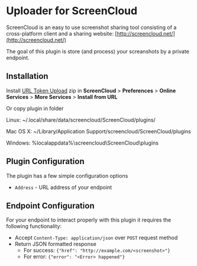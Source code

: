 Uploader for ScreenCloud
================================

ScreenCloud is an easy to use screenshot sharing tool consisting of a cross-platform client and a sharing website: [http://screencloud.net/](http://screencloud.net/)

The goal of this plugin is store (and process) your screanshots by a private endpoint.

Installation
------------

Install [URL Token Upload][current] zip in **ScreenCloud** > **Preferences** > **Online Services** > **More Services** > **Install from URL**

Or copy plugin in folder

Linux: ~/.local/share/data/screencloud/ScreenCloud/plugins/

Mac OS X: ~/Library/Application Support/screencloud/ScreenCloud/plugins

Windows: %localappdata%\screencloud\ScreenCloud\plugins

Plugin Configuration
--------------------

The plugin has a few simple configuration options

 * `Address` - URL address of your endpoint

Endpoint Configuration
----------------------

For your endpoint to interact properly with this plugin it requires the following functionality:
 * Accept `Content-Type: application/json` over `POST` request method
 * Return JSON formatted response
    * For success: `{"href": "http://example.com/<screenshot>"}`
    * For error: `{"error": "<Error> happened"}`

[current]: https://github.com/3err0/scuploader/archive/master.zip
